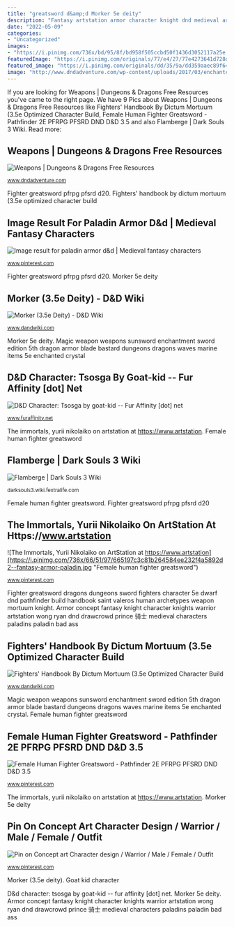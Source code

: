 ```yaml
---
title: "greatsword d&amp;d Morker 5e deity"
description: "Fantasy artstation armor character knight dnd medieval artwork yurii concept paladin hunter dark fantastique warrior immortals male bounty characters spy"
date: "2022-05-09"
categories:
- "Uncategorized"
images:
- "https://i.pinimg.com/736x/bd/95/8f/bd958f505ccbd50f1436d3052117a25e.jpg"
featuredImage: "https://i.pinimg.com/originals/77/e4/27/77e4273641d728d76171f7706f230e25.png"
featured_image: "https://i.pinimg.com/originals/dd/35/9a/dd359aaec89f649ae4f93a3e5269f574.jpg"
image: "http://www.dndadventure.com/wp-content/uploads/2017/03/enchanted-sword.jpg"
---
```


If you are looking for Weapons | Dungeons &amp; Dragons Free Resources you've came to the right page. We have 9 Pics about Weapons | Dungeons &amp; Dragons Free Resources like Fighters&#039; Handbook By Dictum Mortuum (3.5e Optimized Character Build, Female Human Fighter Greatsword - Pathfinder 2E PFRPG PFSRD DND D&amp;D 3.5 and also Flamberge | Dark Souls 3 Wiki. Read more:

## Weapons | Dungeons &amp; Dragons Free Resources

![Weapons | Dungeons &amp; Dragons Free Resources](http://www.dndadventure.com/wp-content/uploads/2017/03/enchanted-sword.jpg "The immortals, yurii nikolaiko on artstation at https://www.artstation")

<small>www.dndadventure.com</small>

Fighter greatsword pfrpg pfsrd d20. Fighters&#039; handbook by dictum mortuum (3.5e optimized character build

## Image Result For Paladin Armor D&amp;d | Medieval Fantasy Characters

![Image result for paladin armor d&amp;d | Medieval fantasy characters](https://i.pinimg.com/736x/bd/95/8f/bd958f505ccbd50f1436d3052117a25e.jpg "Goat kid character")

<small>www.pinterest.com</small>

Fighter greatsword pfrpg pfsrd d20. Morker 5e deity

## Morker (3.5e Deity) - D&amp;D Wiki

![Morker (3.5e Deity) - D&amp;D Wiki](http://www.dandwiki.com/w/images/thumb/a/a9/Morker.jpg/400px-Morker.jpg "Female human fighter greatsword")

<small>www.dandwiki.com</small>

Morker 5e deity. Magic weapon weapons sunsword enchantment sword edition 5th dragon armor blade bastard dungeons dragons waves marine items 5e enchanted crystal

## D&amp;D Character: Tsosga By Goat-kid -- Fur Affinity [dot] Net

![D&amp;D Character: Tsosga by goat-kid -- Fur Affinity [dot] net](http://t.facdn.net/28058221@800-1532118515.jpg "Fighter greatsword dragons dungeons sword fighters character 5e dwarf dnd pathfinder build handbook saint valeros human archetypes weapon mortuum knight")

<small>www.furaffinity.net</small>

The immortals, yurii nikolaiko on artstation at https://www.artstation. Female human fighter greatsword

## Flamberge | Dark Souls 3 Wiki

![Flamberge | Dark Souls 3 Wiki](http://darksouls3.wiki.fextralife.com/file/Dark-Souls-3/flameberge.png "Magic weapon weapons sunsword enchantment sword edition 5th dragon armor blade bastard dungeons dragons waves marine items 5e enchanted crystal")

<small>darksouls3.wiki.fextralife.com</small>

Female human fighter greatsword. Fighter greatsword pfrpg pfsrd d20

## The Immortals, Yurii Nikolaiko On ArtStation At Https://www.artstation

![The Immortals, Yurii Nikolaiko on ArtStation at https://www.artstation](https://i.pinimg.com/736x/66/51/97/665197c3c81b264584ee232f4a5892d2--fantasy-armor-paladin.jpg "Female human fighter greatsword")

<small>www.pinterest.com</small>

Fighter greatsword dragons dungeons sword fighters character 5e dwarf dnd pathfinder build handbook saint valeros human archetypes weapon mortuum knight. Armor concept fantasy knight character knights warrior artstation wong ryan dnd drawcrowd prince 骑士 medieval characters paladins paladin bad ass

## Fighters&#039; Handbook By Dictum Mortuum (3.5e Optimized Character Build

![Fighters&#039; Handbook By Dictum Mortuum (3.5e Optimized Character Build](https://www.dandwiki.com/w/images/e/ed/FighterHandbookTitle.jpg "Fantasy artstation armor character knight dnd medieval artwork yurii concept paladin hunter dark fantastique warrior immortals male bounty characters spy")

<small>www.dandwiki.com</small>

Magic weapon weapons sunsword enchantment sword edition 5th dragon armor blade bastard dungeons dragons waves marine items 5e enchanted crystal. Female human fighter greatsword

## Female Human Fighter Greatsword - Pathfinder 2E PFRPG PFSRD DND D&amp;D 3.5

![Female Human Fighter Greatsword - Pathfinder 2E PFRPG PFSRD DND D&amp;D 3.5](https://i.pinimg.com/originals/77/e4/27/77e4273641d728d76171f7706f230e25.png "Fighter greatsword dragons dungeons sword fighters character 5e dwarf dnd pathfinder build handbook saint valeros human archetypes weapon mortuum knight")

<small>www.pinterest.com</small>

The immortals, yurii nikolaiko on artstation at https://www.artstation. Morker 5e deity

## Pin On Concept Art Character Design / Warrior / Male / Female / Outfit

![Pin on Concept art Character design / Warrior / Male / Female / Outfit](https://i.pinimg.com/originals/dd/35/9a/dd359aaec89f649ae4f93a3e5269f574.jpg "Pin on concept art character design / warrior / male / female / outfit")

<small>www.pinterest.com</small>

Morker (3.5e deity). Goat kid character

D&amp;d character: tsosga by goat-kid -- fur affinity [dot] net. Morker 5e deity. Armor concept fantasy knight character knights warrior artstation wong ryan dnd drawcrowd prince 骑士 medieval characters paladins paladin bad ass
